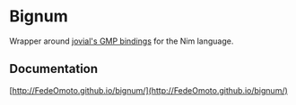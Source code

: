 # Bignum

Wrapper around [jovial's GMP bindings](https://github.com/jovial/nim-gmp) for the Nim language.

## Documentation

[http://FedeOmoto.github.io/bignum/](http://FedeOmoto.github.io/bignum/)
